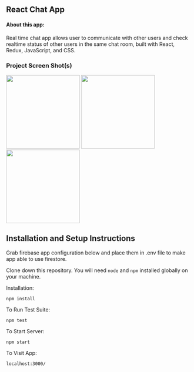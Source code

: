 ## React Chat App

#### About this app:
 
Real time chat app allows user to communicate with other users and check realtime status of other users in the same chat room, built with React, Redux, JavaScript, and CSS.

### Project Screen Shot(s)

<img src="https://user-images.githubusercontent.com/55787141/152980902-0dab9c71-030b-4619-b766-43a78b279e8f.png" width="200">

<img src="https://user-images.githubusercontent.com/55787141/152981084-35b66b8e-8431-4c43-b320-4be48b8d44d2.png" width="200">

<img src="https://user-images.githubusercontent.com/55787141/152981225-d8d79254-97b3-4e5a-b747-59e925a1c739.png" width="200">




## Installation and Setup Instructions

Grab firebase app configuration below and place them in .env file to make app able to use firestore.

Clone down this repository. You will need `node` and `npm` installed globally on your machine.  

Installation:

`npm install`  

To Run Test Suite:  

`npm test`  

To Start Server:

`npm start`  

To Visit App:

`localhost:3000/`  

